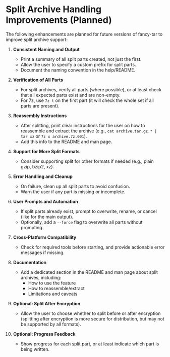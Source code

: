 # Split Archive Handling Improvements (Planned)

The following enhancements are planned for future versions of fancy-tar to improve split archive support:

1. **Consistent Naming and Output**
   - Print a summary of all split parts created, not just the first.
   - Allow the user to specify a custom prefix for split parts.
   - Document the naming convention in the help/README.

2. **Verification of All Parts**
   - For split archives, verify all parts (where possible), or at least check that all expected parts exist and are non-empty.
   - For 7z, use `7z t` on the first part (it will check the whole set if all parts are present).

3. **Reassembly Instructions**
   - After splitting, print clear instructions for the user on how to reassemble and extract the archive (e.g., `cat archive.tar.gz.* | tar xz` or `7z x archive.7z.001`).
   - Add this info to the README and man page.

4. **Support for More Split Formats**
   - Consider supporting split for other formats if needed (e.g., plain gzip, bzip2, xz).

5. **Error Handling and Cleanup**
   - On failure, clean up all split parts to avoid confusion.
   - Warn the user if any part is missing or incomplete.

6. **User Prompts and Automation**
   - If split parts already exist, prompt to overwrite, rename, or cancel (like for the main output).
   - Optionally, add a `--force` flag to overwrite all parts without prompting.

7. **Cross-Platform Compatibility**
   - Check for required tools before starting, and provide actionable error messages if missing.

8. **Documentation**
   - Add a dedicated section in the README and man page about split archives, including:
     - How to use the feature
     - How to reassemble/extract
     - Limitations and caveats

9. **Optional: Split After Encryption**
   - Allow the user to choose whether to split before or after encryption (splitting after encryption is more secure for distribution, but may not be supported by all formats).

10. **Optional: Progress Feedback**
    - Show progress for each split part, or at least indicate which part is being written. 